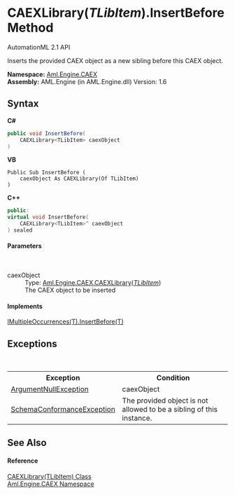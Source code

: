 # CAEXLibrary(*TLibItem*).InsertBefore Method 
AutomationML 2.1 API 

Inserts the provided CAEX object as a new sibling before this CAEX object.

**Namespace:**&nbsp;<a href="N_Aml_Engine_CAEX">Aml.Engine.CAEX</a><br />**Assembly:**&nbsp;AML.Engine (in AML.Engine.dll) Version: 1.6

## Syntax

**C#**<br />
``` C#
public void InsertBefore(
	CAEXLibrary<TLibItem> caexObject
)
```

**VB**<br />
``` VB
Public Sub InsertBefore ( 
	caexObject As CAEXLibrary(Of TLibItem)
)
```

**C++**<br />
``` C++
public:
virtual void InsertBefore(
	CAEXLibrary<TLibItem>^ caexObject
) sealed
```


#### Parameters
&nbsp;<dl><dt>caexObject</dt><dd>Type: <a href="T_Aml_Engine_CAEX_CAEXLibrary_1">Aml.Engine.CAEX.CAEXLibrary</a>(<a href="T_Aml_Engine_CAEX_CAEXLibrary_1">*TLibItem*</a>)<br />The CAEX object to be inserted</dd></dl>

#### Implements
<a href="M_Aml_Engine_CAEX_IMultipleOccurrences_1_InsertBefore">IMultipleOccurrences(T).InsertBefore(T)</a><br />

## Exceptions
&nbsp;<table><tr><th>Exception</th><th>Condition</th></tr><tr><td><a href="https://docs.microsoft.com/dotnet/api/system.argumentnullexception" target="_parent" rel="noopener noreferrer">ArgumentNullException</a></td><td>caexObject</td></tr><tr><td><a href="T_Aml_Engine_CAEX_SchemaConformanceException">SchemaConformanceException</a></td><td>The provided object is not allowed to be a sibling of this instance.</td></tr></table>

## See Also


#### Reference
<a href="T_Aml_Engine_CAEX_CAEXLibrary_1">CAEXLibrary(TLibItem) Class</a><br /><a href="N_Aml_Engine_CAEX">Aml.Engine.CAEX Namespace</a><br />